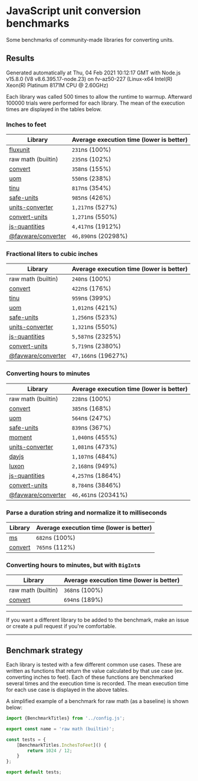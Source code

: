 # JavaScript unit conversion benchmarks

Some benchmarks of community-made libraries for converting units.

## Results

<!-- beginblock(results) -->

Generated automatically at Thu, 04 Feb 2021 10:12:17 GMT with Node.js v15.8.0 (V8 v8.6.395.17-node.23) on fv-az50-227 (Linux-x64 Intel(R) Xeon(R) Platinum 8171M CPU @ 2.60GHz)

Each library was called 500 times to allow the runtime to warmup.
Afterward 100000 trials were performed for each library.
The mean of the execution times are displayed in the tables below.

### Inches to feet

| Library                                                            | Average execution time (lower is better) |
| ------------------------------------------------------------------ | ---------------------------------------- |
| [fluxunit](https://npmjs.com/package/fluxunit)                     | `231`ns (100%)                           |
| raw math (builtin)                                                 | `235`ns (102%)                           |
| [convert](https://npmjs.com/package/convert)                       | `358`ns (155%)                           |
| [uom](https://npmjs.com/package/uom)                               | `550`ns (238%)                           |
| [tinu](https://npmjs.com/package/tinu)                             | `817`ns (354%)                           |
| [safe-units](https://npmjs.com/package/safe-units)                 | `985`ns (426%)                           |
| [units-converter](https://npmjs.com/package/units-converter)       | `1,217`ns (527%)                         |
| [convert-units](https://npmjs.com/package/convert-units)           | `1,271`ns (550%)                         |
| [js-quantities](https://npmjs.com/package/js-quantities)           | `4,417`ns (1912%)                        |
| [@favware/converter](https://npmjs.com/package/@favware/converter) | `46,890`ns (20298%)                      |

### Fractional liters to cubic inches

| Library                                                            | Average execution time (lower is better) |
| ------------------------------------------------------------------ | ---------------------------------------- |
| raw math (builtin)                                                 | `240`ns (100%)                           |
| [convert](https://npmjs.com/package/convert)                       | `422`ns (176%)                           |
| [tinu](https://npmjs.com/package/tinu)                             | `959`ns (399%)                           |
| [uom](https://npmjs.com/package/uom)                               | `1,012`ns (421%)                         |
| [safe-units](https://npmjs.com/package/safe-units)                 | `1,256`ns (523%)                         |
| [units-converter](https://npmjs.com/package/units-converter)       | `1,321`ns (550%)                         |
| [js-quantities](https://npmjs.com/package/js-quantities)           | `5,587`ns (2325%)                        |
| [convert-units](https://npmjs.com/package/convert-units)           | `5,719`ns (2380%)                        |
| [@favware/converter](https://npmjs.com/package/@favware/converter) | `47,166`ns (19627%)                      |

### Converting hours to minutes

| Library                                                            | Average execution time (lower is better) |
| ------------------------------------------------------------------ | ---------------------------------------- |
| raw math (builtin)                                                 | `228`ns (100%)                           |
| [convert](https://npmjs.com/package/convert)                       | `385`ns (168%)                           |
| [uom](https://npmjs.com/package/uom)                               | `564`ns (247%)                           |
| [safe-units](https://npmjs.com/package/safe-units)                 | `839`ns (367%)                           |
| [moment](https://npmjs.com/package/moment)                         | `1,040`ns (455%)                         |
| [units-converter](https://npmjs.com/package/units-converter)       | `1,081`ns (473%)                         |
| [dayjs](https://npmjs.com/package/dayjs)                           | `1,107`ns (484%)                         |
| [luxon](https://npmjs.com/package/luxon)                           | `2,168`ns (949%)                         |
| [js-quantities](https://npmjs.com/package/js-quantities)           | `4,257`ns (1864%)                        |
| [convert-units](https://npmjs.com/package/convert-units)           | `8,784`ns (3846%)                        |
| [@favware/converter](https://npmjs.com/package/@favware/converter) | `46,461`ns (20341%)                      |

### Parse a duration string and normalize it to milliseconds

| Library                                      | Average execution time (lower is better) |
| -------------------------------------------- | ---------------------------------------- |
| [ms](https://npmjs.com/package/ms)           | `682`ns (100%)                           |
| [convert](https://npmjs.com/package/convert) | `765`ns (112%)                           |

### Converting hours to minutes, but with `BigInt`s

| Library                                      | Average execution time (lower is better) |
| -------------------------------------------- | ---------------------------------------- |
| raw math (builtin)                           | `368`ns (100%)                           |
| [convert](https://npmjs.com/package/convert) | `694`ns (189%)                           |

<!-- endblock(results) -->

---

If you want a different library to be added to the benchmark, make an issue or create a pull request if you're comfortable.

---

## Benchmark strategy

Each library is tested with a few different common use cases.
These are written as functions that return the value calculated by that use case (ex. converting inches to feet).
Each of these functions are benchmarked several times and the execution time is recorded.
The mean execution time for each use case is displayed in the above tables.

A simplified example of a benchmark for raw math (as a baseline) is shown below:

```js
import {BenchmarkTitles} from '../config.js';

export const name = 'raw math (builtin)';

const tests = {
	[BenchmarkTitles.InchesToFeet]() {
		return 1024 / 12;
	}
};

export default tests;
```
